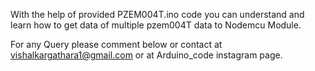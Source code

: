 With the help of provided PZEM004T.ino code you can understand and learn how to get data of multiple pzem004T data to Nodemcu Module.

For any Query please comment below or contact at vishalkargathara1@gmail.com or at Arduino_code instagram page.
